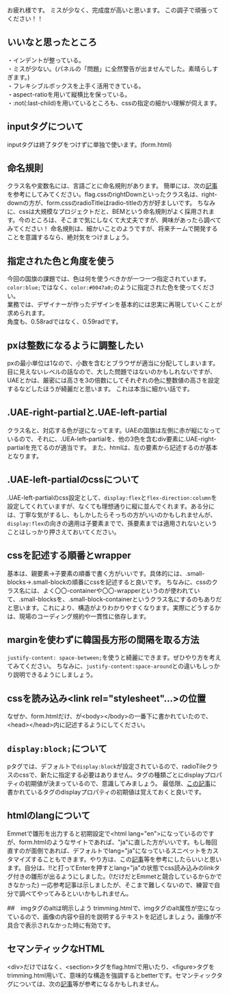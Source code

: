 お疲れ様です。
ミスが少なく、完成度が高いと思います。
この調子で頑張ってください！！

## いいなと思ったところ
・インデントが整っている。<br>
・ミスが少ない。(パネルの「問題」に全然警告が出ませんでした。素晴らしすぎます。)<br>
・フレキシブルボックスを上手く活用できている。<br>
・aspect-ratioを用いて縦横比を保っている。<br>
・:not(:last-child)を用いているところも、cssの指定の細かい理解が伺えます。<br>

## inputタグについて
inputタグは終了タグをつけずに単独で使います。(form.html)

## 命名規則
クラス名や変数名には、言語ごとに命名規則があります。
簡単には、次の[記事](https://qiita.com/vinaka/items/c5acc70eb04c0361d5ff)を参考にしてみてください。flag.cssのrightDownといったクラス名は、right-downの方が、form.cssのradioTitleはradio-titleの方が好ましいです。
ちなみに、cssは大規模なプロジェクトだと、BEMという命名規則がよく採用されます。今のところは、そこまで気にしなくて大丈夫ですが、興味があったら調べてみてください！
命名規則は、細かいことのようですが、将来チームで開発することを意識するなら、絶対気をつけましょう。

## 指定された色と角度を使う
今回の国旗の課題では、色は何を使うべきかが一つ一つ指定されています。<br>
`color:blue;`ではなく、`color:#0047a0;`のように指定された色を使ってください。<br>
業務では、デザイナーが作ったデザインを基本的には忠実に再現していくことが求められます。<br>
角度も、0.58radではなく、0.59radです。

## pxは整数になるように調整したい
pxの最小単位は1なので、小数を含むとブラウザが適当に分配してしまいます。
目に見えないレベルの話なので、大した問題ではないのかもしれないですが、UAEとかは、厳密には高さを3の倍数にしてそれぞれの色に整数値の高さを設定するなどしたほうが綺麗だと思います。
これは本当に細かい話です。

## .UAE-right-partialと.UAE-left-partial
クラス名と、対応する色が逆になってます。UAEの国旗は左側に赤が縦になっているので、それに、.UEA-left-partialを、他の3色を含むdiv要素に.UAE-right-partialを充てるのが適当です。
また、htmlは、左の要素から記述するのが基本となります。

## .UAE-left-partialのcssについて
.UAE-left-partialのcss設定として、`display:flex`と`flex-direction:column`を設定してくれていますが、なくても理想通りに縦に並んでくれます。ある分には、丁寧な気がするし、もしかしたらそっちの方がいいのかもしれませんが、`display:flex`の向きの適用は子要素までで、孫要素までは適用されないということはしっかり押さえておいてください。

## cssを記述する順番とwrapper
基本は、親要素→子要素の順番で書く方がいいです。具体的には、.small-blocks→.small-blockの順番にcssを記述すると良いです。
ちなみに、cssのクラス名には、よく〇〇-containerや〇〇-wrapperというのが使われていて、.small-blocksを、.small-block-containerというクラス名にするのもありだと思います。これにより、構造がよりわかりやすくなります。実際にどうするかは、現場のコーディング規約や一貫性に依存します。

## marginを使わずに韓国長方形の間隔を取る方法
`justify-content: space-between;`を使うと綺麗にできます。ぜひやり方を考えてみてください。
ちなみに、`justify-content:space-around`との違いもしっかり説明できるようにしましょう。

## cssを読み込み\<link rel="stylesheet"...>の位置
なぜか、form.htmlだけ、<link rel="stylesheet" href="../css/form.css">が\<body>\</body>の一番下に書かれていたので、\<head>\</head>内に記述するようにしてください。

## `display:block;`について
pタグでは、デフォルトで`display:block`が設定されているので、radioTileクラスのcssで、新たに指定する必要はありません。タグの種類ごとにdisplayプロパティの初期値が決まっているので、意識してみましょう。
最低限、[この記事](https://saruwakakun.com/html-css/basic/display)に書かれているタグのdisplayプロパティの初期値は覚えておくと良いです。

## htmlのlangについて
Emmetで雛形を出力すると初期設定で\<html lang="en">になっているのですが、form.htmlのようなサイトであれば、"ja"に直した方がいいです。もし毎回直すのが面倒であれば、デフォルトでlang="ja"になっているスニペットをカスタマイズすることもできます。やり方は、この[記事](https://zenn.dev/928sekine/articles/20e901885cbfb1)等を参考にしたらいいと思います。自分は、!!と打ってEnterを押すとlang="ja"の状態でcss読み込みのlinkタグ付きの雛形が出るようにしました。(!だけだとEmmetと競合しているからかできなかった)
一応参考記事は示しましたが、そこまで難しくないので、練習で自分で調べてやってみるといいかもしれません。

##　imgタグのaltは明示しよう
trimming.htmlで、imgタグのalt属性が空になっているので、画像の内容や目的を説明するテキストを記述しましょう。画像が不具合で表示されなかった時に有効です。

## セマンティックなHTML
\<div>だけではなく、\<section>タグをflag.htmlで用いたり、\<figure>タグをtrimming.html用いて、意味的な構造を強調するとbetterです。セマンティックタグについては、次の[記事](https://zenn.dev/bellstone/articles/3fbbe21d1b260e)等が参考になるかもしれません。
